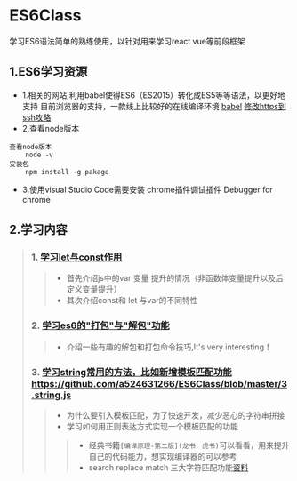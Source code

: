 # ES6Class
学习ES6语法简单的熟练使用，以针对用来学习react vue等前段框架
## 1.ES6学习资源
* 1.相关的网站,利用babel使得ES6（ES2015）转化成ES5等等语法，以更好地支持
目前浏览器的支持，一款线上比较好的在线编译环境
[babel](http://babeljs.io/repl/ "点击进入官网")
[修改https到ssh攻略](https://blog.csdn.net/accountwcx/article/details/46822257 "进入攻略")
* 2.查看node版本
```
查看node版本
    node -v
安装包
    npm install -g pakage
```
* 3.使用visual Studio Code需要安装
chrome插件调试插件
Debugger for chrome

## 2.学习内容
>### 1.    [学习let与const作用](https://github.com/a524631266/ES6Class/blob/master/1.es6.js)
>>   + 首先介绍js中的var 变量 提升的情况（非函数体变量提升以及后定义变量提升）
>>   + 其次介绍const和 let 与var的不同特性
>### 2.    [学习es6的"打包"与"解包"功能](https://github.com/a524631266/ES6Class/blob/master/2.es6%E5%8F%98%E9%87%8F%E8%B5%8B%E5%80%BC.js)
>>   + 介绍一些有趣的解包和打包命令技巧,It's very interesting！
>>   
>### 3.    [学习string常用的方法，比如新增模板匹配功能]()https://github.com/a524631266/ES6Class/blob/master/3.string.js
>>   + 为什么要引入模板匹配，为了快速开发，减少恶心的字符串拼接
>>   + 学习如何用正则表达方式实现一个模板匹配的功能
>>>   - 经典书籍```[编译原理-第二版](龙书，虎书)```可以看看，用来提升自己的代码能力，想实现编译器的可以参考
>>>   - search replace match 三大字符匹配功能[资料](http://www.runoob.com/js/js-regexp.html)